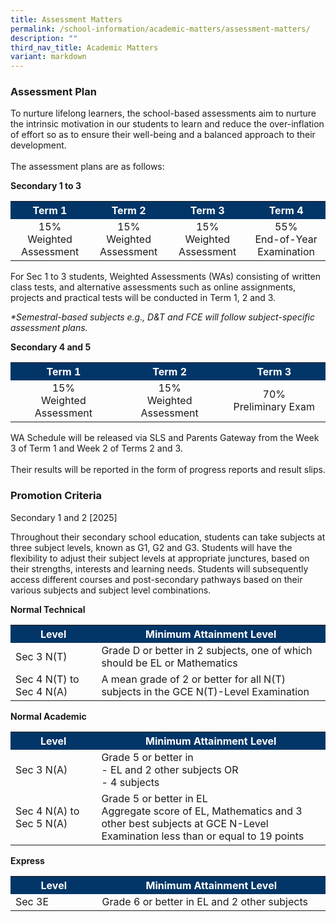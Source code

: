 ```yaml
---
title: Assessment Matters
permalink: /school-information/academic-matters/assessment-matters/
description: ""
third_nav_title: Academic Matters
variant: markdown
---
```

### Assessment Plan
To nurture lifelong learners, the school-based assessments aim to nurture the intrinsic motivation in our students to learn and reduce the over-inflation of effort so as to ensure their well-being and a balanced approach to their development.<br><br>
The assessment plans are as follows:<br>

**Secondary 1 to 3**
<style>
table, th, td {
 border-collapse: collapse;
}
</style>

<table class="center">
  <tbody><tr style="background-color:#033668">
    <th style="font-weight:bold;text-align:center; color:#ffffff;width: 300px;">Term 1</th>
		<th style="font-weight:bold; text-align:center;color:#ffffff;width: 300px;">Term 2</th>
		<th style="font-weight:bold; text-align:center;color:#ffffff;width: 300px;">Term 3</th>
		<th style="font-weight:bold; text-align:center;color:#ffffff;width: 300px;">Term 4</th>
  </tr>
  <tr>
    <td style="text-align:center">15%<br>Weighted Assessment</td>
    <td style="text-align:center">15%<br>Weighted Assessment</td>
    <td style="text-align:center">15%<br>Weighted Assessment</td>
	<td style="text-align:center">55%<br>End-of-Year Examination</td>
  </tr>
</tbody></table>

For Sec 1 to 3 students, Weighted Assessments (WAs) consisting of written class tests, and alternative assessments such as online assignments, projects and practical tests will be conducted in Term 1, 2 and 3.

<em>*Semestral-based subjects e.g., D&amp;T and FCE will follow subject-specific assessment plans.</em>

**Secondary 4 and 5**
<style>
table, th, td {
 border-collapse: collapse;
}
</style>

<table class="center">
  <tbody><tr style="background-color:#033668">
    <th style="font-weight:bold;text-align:center; color:#ffffff;width: 300px;">Term 1</th>
		<th style="font-weight:bold; text-align:center;color:#ffffff;width: 300px;">Term 2</th>
		<th style="font-weight:bold; text-align:center;color:#ffffff;width: 300px;">Term 3</th>
  </tr>
  <tr>
    <td style="text-align:center">15%<br>Weighted Assessment</td>
    <td style="text-align:center">15%<br>Weighted Assessment</td>
    <td style="text-align:center">70%<br>Preliminary Exam
</td></tr></tbody></table>

WA Schedule will be released via SLS and Parents Gateway from the Week 3 of Term 1 and Week 2 of Terms 2 and 3.<br><br>Their results will be reported in the form of progress reports and result slips.

### Promotion Criteria
Secondary 1 and 2 \[2025\]

Throughout their secondary school education, students can take subjects at three subject levels, known as G1, G2 and G3. Students will have the flexibility to adjust their subject levels at appropriate junctures, based on their strengths, interests and learning needs. Students will subsequently access different courses and post-secondary pathways based on their various subjects and subject level combinations.

**Normal Technical**
<style>
table, th, td {
 border-collapse: collapse;
}
</style>

	
<table>
  <tbody><tr style="background-color:#033668">
    <th style="font-weight:bold; color:#ffffff;width: 200px;">Level</th>
		<th style="font-weight:bold; color:#ffffff;  width: 600px;">Minimum Attainment Level</th>
  </tr>
  <tr>
    <td class="tg-lm9i">Sec 3 N(T)</td>
    <td class="tg-lm9i">Grade D or better in 2 subjects, one of which should be EL or Mathematics</td>
  </tr>
  <tr>
    <td class="tg-lm9i">Sec 4 N(T) to Sec 4 N(A)</td>
    <td class="tg-lm9i">A mean grade of 2 or better for all N(T) subjects in the GCE N(T)-Level Examination</td>
  </tr>
</tbody></table>



**Normal Academic**
<style>
table, th, td {
 border-collapse: collapse;
}
</style>

	
<table>
  <tbody><tr style="background-color:#033668">
    <th style="font-weight:bold; color:#ffffff;width: 200px;">Level</th>
		<th style="font-weight:bold; color:#ffffff;  width: 600px;">Minimum Attainment Level</th>
  </tr>
  <tr>
    <td>Sec 3 N(A)</td>
    <td>Grade 5 or better in<br>- EL and 2 other subjects OR<br>- 4 subjects</td>
  </tr>
  <tr>
    <td>Sec 4 N(A) to Sec 5 N(A)</td>
    <td>Grade 5 or better in EL<br>Aggregate score of EL, Mathematics and 3 other best subjects at GCE N-Level Examination less than or equal to 19 points</td>
  </tr>
</tbody></table>



**Express**
<style>
table, th, td {
 border-collapse: collapse;
}
</style>

	
<table>
  <tbody><tr style="background-color:#033668">
    <th style="font-weight:bold; color:#ffffff;width: 200px;">Level</th>
		<th style="font-weight:bold; color:#ffffff;  width: 600px;">Minimum Attainment Level</th>
  </tr>
  <tr>
    <td>Sec 3E</td>
    <td>Grade 6 or better in EL and 2 other subjects</td>
  </tr>
</tbody></table>